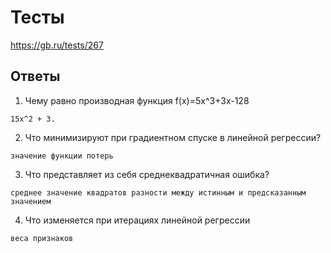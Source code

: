 # Тесты

https://gb.ru/tests/267

## Ответы

1. Чему равно производная функция f(x)=5x^3+3x-128

```
15x^2 + 3.
```

2. Что минимизируют при градиентном спуске в линейной регрессии?

```
значение функции потерь
```

3. Что представляет из себя среднеквадратичная ошибка?

```
среднее значение квадратов разности между истинным и предсказанным значением
```

4. Что изменяется при итерациях линейной регрессии

```
веса признаков
```

